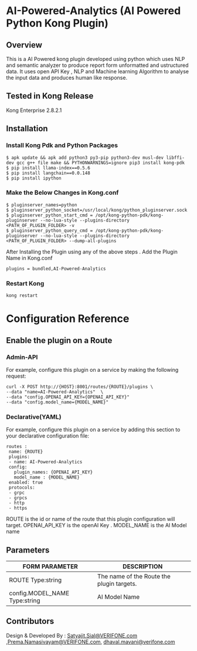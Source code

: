 # AI-Powered-Analytics (AI Powered Python Kong Plugin)
## Overview
This is a AI Powered kong plugin developed using python which uses NLP and semantic analyzer to produce report form unformatted and ustructured data.
It uses open API Key , NLP and Machine learning Algorithm to analyse the input data and produces human like response.

## Tested in Kong Release
Kong Enterprise 2.8.2.1

## Installation
### Install Kong Pdk and Python Packages 
```
$ apk update && apk add python3 py3-pip python3-dev musl-dev libffi-dev gcc g++ file make && PYTHONWARNINGS=ignore pip3 install kong-pdk
$ pip install llama-index==0.5.6
$ pip install langchain==0.0.148
$ pip install ipython
```
### Make the Below Changes in Kong.conf

```
$ pluginserver_names=python
$ pluginserver_python_socket=/usr/local/kong/python_pluginserver.sock
$ pluginserver_python_start_cmd = /opt/kong-python-pdk/kong-pluginserver --no-lua-style --plugins-directory <PATH_OF_PLUGIN_FOLDER> -v
$ pluginserver_python_query_cmd = /opt/kong-python-pdk/kong-pluginserver --no-lua-style --plugins-directory <PATH_OF_PLUGIN_FOLDER> --dump-all-plugins
```
After Installing the Plugin using any of the above steps . Add the Plugin Name in Kong.conf

```
plugins = bundled,AI-Powered-Analytics

```
### Restart Kong

```
kong restart

```
# Configuration Reference

## Enable the plugin on a Route

### Admin-API
For example, configure this plugin on a service by making the following request:
		
	curl -X POST http://{HOST}:8001/routes/{ROUTE}/plugins \
	--data "name=AI-Powered-Analytics"  \
	--data "config.OPENAI_API_KEY={OPENAI_API_KEY}"
	--data "config.model_name={MODEL_NAME}"

### Declarative(YAML)
For example, configure this plugin on a service by adding this section to your declarative configuration file:
			
	routes : 
	 name: {ROUTE}
	 plugins:
	 - name: AI-Powered-Analytics
	 config:
	   plugin_names: {OPENAI_API_KEY}
	   model_name : {MODEL_NAME}
	 enabled: true
	 protocols:
	 - grpc
	 - grpcs
	 - http
	 - https

ROUTE is the id or name of the route that this plugin configuration will target.
OPENAI_API_KEY is the openAI Key .
MODEL_NAME is the AI Model name


## Parameters

| FORM PARAMETER      | DESCRIPTION |
| ----------- | ----------- |
| ROUTE Type:string      | The name of the Route  the plugin targets.       |
| config.MODEL_NAME Type:string   | AI Model Name        |



## Contributors
Design & Developed By : Satyajit.Sial@VERIFONE.com ,Prema.Namasivayam@VERIFONE.com, dhaval.mavani@verifone.com